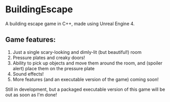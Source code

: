 # BuildingEscape
A building escape game in C++, made using Unreal Engine 4.

## Game features:  
1. Just a single scary-looking and dimly-lit (but beautiful!) room  
2. Pressure plates and creaky doors!  
3. Ability to pick up objects and move them around the room, and (spoiler alert) place them on the pressure plate  
4. Sound effects!  
5. More features (and an executable version of the game) coming soon!  
  
Still in development, but a packaged executable version of this game will be out as soon as I'm done!
